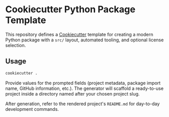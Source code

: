 # Cookiecutter Python Package Template

This repository defines a [Cookiecutter](https://cookiecutter.readthedocs.io/en/stable/) template for creating
a modern Python package with a `src/` layout, automated tooling, and optional license selection.

## Usage

```bash
cookiecutter .
```

Provide values for the prompted fields (project metadata, package import name, GitHub information, etc.).
The generator will scaffold a ready-to-use project inside a directory named after your chosen project slug.

After generation, refer to the rendered project's `README.md` for day-to-day development commands.
